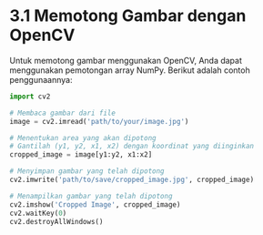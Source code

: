 # 3.1 Memotong Gambar dengan OpenCV

Untuk memotong gambar menggunakan OpenCV, Anda dapat menggunakan pemotongan array NumPy. Berikut adalah contoh penggunaannya:

```python
import cv2

# Membaca gambar dari file
image = cv2.imread('path/to/your/image.jpg')

# Menentukan area yang akan dipotong
# Gantilah (y1, y2, x1, x2) dengan koordinat yang diinginkan
cropped_image = image[y1:y2, x1:x2]

# Menyimpan gambar yang telah dipotong
cv2.imwrite('path/to/save/cropped_image.jpg', cropped_image)

# Menampilkan gambar yang telah dipotong
cv2.imshow('Cropped Image', cropped_image)
cv2.waitKey(0)
cv2.destroyAllWindows()

